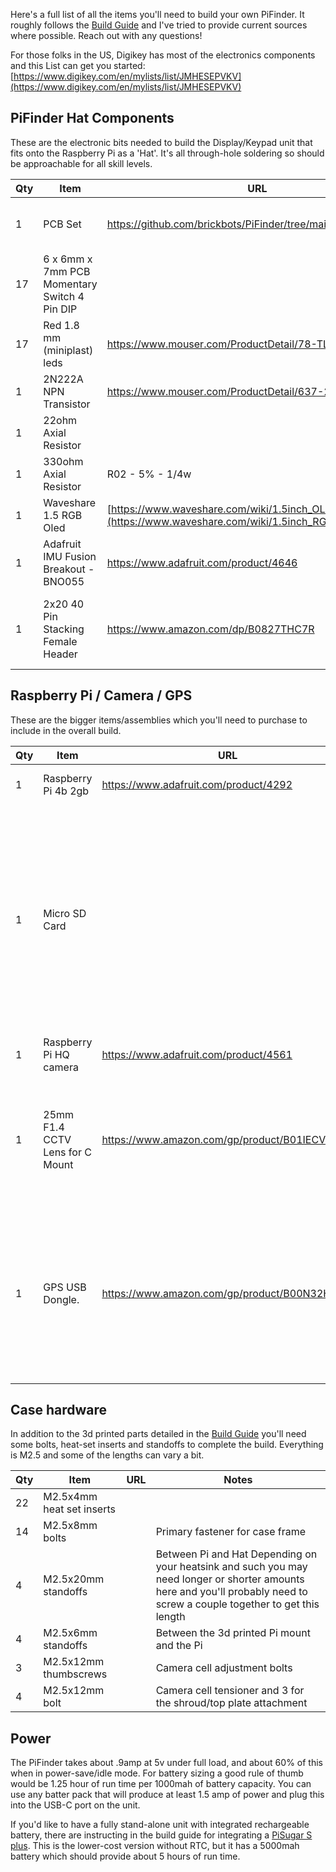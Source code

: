 Here's a full list of all the items you'll need to build your own PiFinder.  It roughly follows the [Build Guide](./build_guide.md) and I've tried to provide current sources where possible.  Reach out with any questions!

For those folks in the US, Digikey has most of the electronics components and this List can get you started:
[https://www.digikey.com/en/mylists/list/JMHESEPVKV](https://www.digikey.com/en/mylists/list/JMHESEPVKV)

## PiFinder Hat Components
These are the electronic bits needed to build the Display/Keypad unit that fits onto the Raspberry Pi as a 'Hat'.  It's all through-hole soldering so should be approachable for all skill levels.

| Qty | Item                                         | URL                                                     | Notes                                                                                 |
| --- | -------------------------------------------- | ------------------------------------------------------- | ------------------------------------------------------------------------------------- |
| 1   | PCB Set                                      | https://github.com/brickbots/PiFinder/tree/main/gerbers | You'll need a PiFinder board and the PiFinder top plate                               |
| 17  | 6 x 6mm x 7mm PCB Momentary Switch 4 Pin DIP |                                                         | Diptonics DTS63K 1nm recommended                                                      |
| 17  | Red 1.8 mm (miniplast) leds| https://www.mouser.com/ProductDetail/78-TLUR2401                                                        | These need to be 2.5W x 3.3L x 3H to fit properly|
| 1   | 2N222A NPN Transistor | https://www.mouser.com/ProductDetail/637-2N2222A                                                        | Diptonics DTS63K 1nm recommended                                                      |
| 1   | 22ohm Axial Resistor | | R01 - 5% - 1/4w |
| 1   | 330ohm Axial Resistor | R02 - 5% - 1/4w | |
| 1   | Waveshare 1.5 RGB Oled                       | [https://www.waveshare.com/wiki/1.5inch_OLED_Module](https://www.waveshare.com/wiki/1.5inch_RGB_OLED_Module)      |                                                                                       |
| 1   | Adafruit IMU Fusion Breakout - BNO055        | https://www.adafruit.com/product/4646                   |                                                                                       |
| 1   | 2x20 40 Pin Stacking Female Header           | https://www.amazon.com/dp/B0827THC7R                    | Depending on your heatsink/clearance you'll need long pins on this to make up the gap |



## Raspberry Pi / Camera / GPS
These are the bigger items/assemblies which you'll need to purchase to include in the overall build.

| Qty | Item                            | URL                                           | Notes                                                                                                                    |
| --- | ------------------------------- | --------------------------------------------- | ------------------------------------------------------------------------------------------------------------------------ |
| 1   | Raspberry Pi 4b 2gb             | https://www.adafruit.com/product/4292         | More memory is fine here...                                                                                              |
| 1   | Micro SD Card                    |                                               | High quality is best to avoid power sensitivity and corruption.  The software only needs a couple gigs, so almost any available size should be fine                                                                                                                     |
| 1   | Raspberry Pi HQ camera          | https://www.adafruit.com/product/4561         |                                                                                                                          |
| 1   | 25mm F1.4 CCTV Lens for C Mount | https://www.amazon.com/gp/product/B01IECVHB6/ | Other lenses might work here, but something fast with a 10deg FOV is ideal                                               |
| 1   | GPS USB Dongle.  | https://www.amazon.com/gp/product/B00N32HKIW/ | Almost any GPS receiver should work here, but this is easy to position the antenna and is what has been fully tested

## Case hardware
In addition to the 3d printed parts detailed in the [Build Guide](./build_guide.md) you'll need some bolts, heat-set inserts and standoffs to complete the build.  Everything is M2.5 and some of the lengths can vary a bit.

| Qty | Item                  | URL | Notes                                                                                                                                                                     |
| --- | --------------------- | --- | ------------------------------------------------------------------------------------------------------------------------------------------------------------------------- |
| 22   | M2.5x4mm heat set inserts           |     | |
| 14   | M2.5x8mm bolts           |     | Primary fastener for case frame|
| 4   | M2.5x20mm standoffs       |     | Between Pi and Hat Depending on your heatsink and such you may need longer or shorter amounts here and you'll probably need to screw a couple together to get this length |
| 4   | M2.5x6mm standoffs        |     | Between the 3d printed Pi mount and the Pi                                                                                                                                |
| 3   | M2.5x12mm thumbscrews     |     | Camera cell adjustment bolts                                                                                                                                              |
| 4   | M2.5x12mm bolt            |     | Camera cell tensioner and 3 for the shroud/top plate attachment|

## Power
The PiFinder takes about .9amp at 5v under full load, and about 60% of this when in power-save/idle mode.  For battery sizing a good rule of thumb would be 1.25 hour of run time per 1000mah of battery capacity.  You can use any batter pack that will produce at least 1.5 amp of power and plug this into the USB-C port on the unit.

If you'd like to have a fully stand-alone unit with integrated rechargeable battery, there are instructing in the build guide for integrating a [PiSugar S plus](https://github.com/PiSugar/PiSugar/wiki/PiSugarS-Plus).  This is the lower-cost version without RTC, but it has a 5000mah battery which should provide about 5 hours of run time.  
